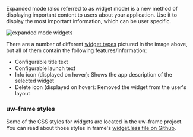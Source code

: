 Expanded mode (also referred to as widget mode) is a new method of displaying important content to users about your application. Use it to display 
the most important information, which can be user specific.

![expanded mode widgets](./img/expanded-mode.png)

There are a number of different [widget types](#/md/widgets) pictured in the image above, but all of them contain the following features/information:
* Configurable title text
* Configurable launch text
* Info icon (displayed on hover): Shows the app description of the selected widget
* Delete icon (displayed on hover): Removed the widget from the user's layout

### uw-frame styles
Some of the CSS styles for widgets are located in the uw-frame project. You can read about those styles in frame's [widget.less file on Github](https://github.com/UW-Madison-DoIT/uw-frame/blob/master/uw-frame-components/css/buckyless/widget.less).